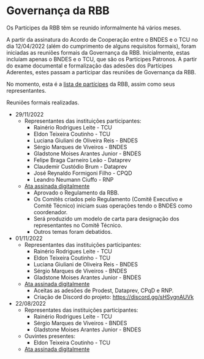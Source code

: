 # Governança da RBB

Os Partícipes da RBB têm se reunido informalmente há vários meses. 

A partir da assinatura do Acordo de Cooperação entre o BNDES e o TCU no dia 12/04/2022 (além do cumprimento de alguns requisitos formais), foram iniciadas as 
reuniões formais da Governança da RBB. Inicialmente, estas incluíam apenas o BNDES e o TCU, que são os Partícipes Patronos. A partir do exame documental e formalização das adesões dos Partícipes Aderentes, estes passam a participar das reuniões de Governança da RBB. 

No momento, esta é a [lista de partícipes](participes.md) da RBB, assim como seus representantes.

Reuniões formais realizadas. 

- 29/11/2022
  - Representantes das instituições participantes:
    - Rainério Rodrigues Leite - TCU
    - Eldon Teixeira Coutinho - TCU
    - Luciana Giuliani de Oliveira Reis - BNDES
    - Sérgio Marques de Viveiros - BNDES
    - Gladstone Moises Arantes Junior - BNDES
    - Felipe Braga Carneiro Leão - Dataprev
    - Claudemir Custódio Brum - Dataprev
    - José Reynaldo Formigoni Filho - CPQD
    - Leandro Neumann Ciuffo - RNP
  - [Ata assinada digitalmente](2022-11-29-Ata-Reunião-Governança-RBB-Assinada.pdf)
    - Aprovado o Regulamento da RBB. 
    - Os Comitês criados pelo Regulamento (Comitê Executivo e Comitê Técnico) iniciam suas operações tendo o BNDES como coordenador.
    - Será produzido um modelo de carta para designação dos representantes no Comitê Técnico.
    - Outros temas foram debatidos.
- 01/11/2022
  - Representantes das instituições participantes:
    - Rainério Rodrigues Leite - TCU
    - Eldon Teixeira Coutinho - TCU
    - Luciana Giuliani de Oliveira Reis - BNDES
    - Sérgio Marques de Viveiros - BNDES
    - Gladstone Moises Arantes Junior - BNDES
  - [Ata assinada digitalmente](2022-11-01-Ata-Reunião-Governança-RBB-Assinada.pdf)
    - Aceitas as adesões de Prodest, Dataprev, CPqD e RNP.
    - Criação de Discord do projeto: https://discord.gg/sHSygnAUVk
- 22/08/2022
  - Representates das instituições participantes:
    - Rainério Rodrigues Leite - TCU
    - Sérgio Marques de Viveiros - BNDES
    - Gladstone Moises Arantes Junior - BNDES
  - Ouvintes presentes:
    - Eldon Teixeira Coutinho - TCU
  - [Ata assinada digitalmente](2022-08-22-Ata-Reunião-Governança-RBB-Assinado.pdf)


